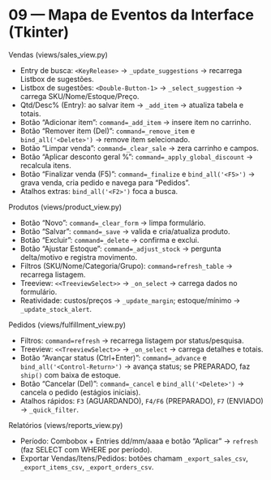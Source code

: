 # 09 — Mapa de Eventos da Interface (Tkinter)

Vendas (views/sales_view.py)
- Entry de busca: `<KeyRelease>` → `_update_suggestions` → recarrega Listbox de sugestões.
- Listbox de sugestões: `<Double-Button-1>` → `_select_suggestion` → carrega SKU/Nome/Estoque/Preço.
- Qtd/Desc% (Entry): ao salvar item → `_add_item` → atualiza tabela e totais.
- Botão “Adicionar item”: `command=_add_item` → insere item no carrinho.
- Botão “Remover item (Del)”: `command=_remove_item` e `bind_all('<Delete>')` → remove item selecionado.
- Botão “Limpar venda”: `command=_clear_sale` → zera carrinho e campos.
- Botão “Aplicar desconto geral %”: `command=_apply_global_discount` → recalcula itens.
- Botão “Finalizar venda (F5)”: `command=_finalize` e `bind_all('<F5>')` → grava venda, cria pedido e navega para “Pedidos”.
- Atalhos extras: `bind_all('<F2>')` foca a busca.

Produtos (views/product_view.py)
- Botão “Novo”: `command=_clear_form` → limpa formulário.
- Botão “Salvar”: `command=_save` → valida e cria/atualiza produto.
- Botão “Excluir”: `command=_delete` → confirma e exclui.
- Botão “Ajustar Estoque”: `command=_adjust_stock` → pergunta delta/motivo e registra movimento.
- Filtros (SKU/Nome/Categoria/Grupo): `command=refresh_table` → recarrega listagem.
- Treeview: `<<TreeviewSelect>>` → `_on_select` → carrega dados no formulário.
- Reatividade: custos/preços → `_update_margin`; estoque/mínimo → `_update_stock_alert`.

Pedidos (views/fulfillment_view.py)
- Filtros: `command=refresh` → recarrega listagem por status/pesquisa.
- Treeview: `<<TreeviewSelect>>` → `_on_select` → carrega detalhes e totais.
- Botão “Avançar status (Ctrl+Enter)”: `command=_advance` e `bind_all('<Control-Return>')` → avança status; se PREPARADO, faz `ship()` com baixa de estoque.
- Botão “Cancelar (Del)”: `command=_cancel` e `bind_all('<Delete>')` → cancela o pedido (estágios iniciais).
- Atalhos rápidos: `F3` (AGUARDANDO), `F4/F6` (PREPARADO), `F7` (ENVIADO) → `_quick_filter`.

Relatórios (views/reports_view.py)
- Período: Combobox + Entries dd/mm/aaaa e botão “Aplicar” → `refresh` (faz SELECT com WHERE por período).
- Exportar Vendas/Itens/Pedidos: botões chamam `_export_sales_csv`, `_export_items_csv`, `_export_orders_csv`.
